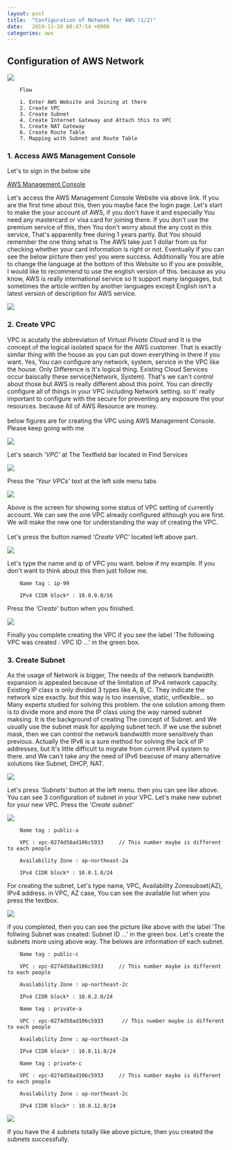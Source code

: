 ```yaml
---
layout: post
title:  "Configuration of Network for AWS (1/2)"
date:   2019-11-20 08:47:54 +0900
categories: aws
---
```


## Configuration of AWS Network

![](/image/2019-11-26-aws-ec2/0.png)

```
    Flow

    1. Enter AWS Website and Joining at there
    2. Create VPC
    3. Create Subnet
    4. Create Internet Gateway and Attach this to VPC
    5. Create NAT Gateway 
    6. Create Route Table
    7. Mapping with Subnet and Route Table
```

### 1. Access AWS Management Console

Let's to sign in the below site

[AWS Management Console](https://ap-northeast-2.console.aws.amazon.com/console/home?region=ap-northeast-2#)

Let's access the AWS Management Console Website via above link. If you are the first time about this, then you maybe face the login page. Let's start to make the your account of AWS, if you don't have it and especially You need any mastercard or visa card for joining there. If you don't use the premium service of this, then You don't worry about the any cost in this service, That's apparently free during 1 years partly. But You should remember the one thing what is The AWS take just 1 dollar from us for checking whether your card information is right or not. Eventually if you can see the below picture then yes! you were success. Additionally You are able to change the language at the bottom of this Website so If you are possible, I would like to recommend to use the english version of this. because as you know, AWS is really international service so It support many languages, but sometimes the article written by another languages except English isn't a latest version of description for AWS service.

![](/image/2019-11-20-aws-network-1/1.png)

### 2. Create VPC

VPC is acutally the abbreviation of _Virtual Private Cloud_ and It is the concept of the logical isolated space for the AWS customer. That is exactly similar thing with the house as you can put down everything in there if you want. Yes, You can configure any network, system, service in the VPC like the house. Only Difference is It's logical thing. Existing Cloud Services occur baiscally these service(Network, System). That's we can't control about those but AWS is really different about this point. You can directly configure all of things in your VPC including Network setting. so It' really important to configure with the secure for preventing any exposure the your resources. because All of AWS Resource are money. <br><br> below figures are for creating the VPC using AWS Management Console. Please keep going with me

![](/image/2019-11-20-aws-network-1/2.png)

Let's search _'VPC'_ at The Textfield bar located in Find Services

![](/image/2019-11-20-aws-network-1/3.png)

Press the _'Your VPCs'_ text at the left side menu tabs

![](/image/2019-11-20-aws-network-1/4.png)

Above is the screen for showing some status of VPC setting of currently account. We can see the one VPC already configured although you are first. We will make the new one for understanding the way of creating the VPC. <br><br> Let's press the button named _'Create VPC'_ located left above part.

![](/image/2019-11-20-aws-network-1/5.png)

Let's type the name and ip of VPC you want. below if my example. If you don't want to think about this then just follow me.

```
    Name tag : ip-99

    IPv4 CIDR block* : 10.0.0.0/16
```

Press the _'Create'_ button when you finished.

![](/image/2019-11-20-aws-network-1/6.png)

Finally you complete creating the VPC if you see the label 'The following VPC was created : VPC ID ...' in the green box.

### 3. Create Subnet

As the usage of Network is bigger, The needs of the network bandwidth expansion is appealed because of the limitation of IPv4 network capacity. Existing IP class is only divided 3 types like A, B, C. They indicate the network size exactly. but this way is too insensive, static, unflexible... so Many experts studied for solving this problem. the one solution among them is to divide more and more the IP class using the way named subnet maksing. It is the background of creating The concept of Subnet. and We usually use the subnet mask for applying subnet tech. If we use the subnet mask, then we can control the network bandwidth more sensitively than previous. Actually the IPv6 is a sure method for solving the lack of IP addresses, but It's little difficult to migrate from current IPv4 system to there. and We can't take any the need of IPv6 beacuse of many alternative solutions like Subnet, DHCP, NAT.

![](/image/2019-11-20-aws-network-1/7.png)

Let's press _'Subnets'_ button at the left menu. then you can see like above. You can see 3 configuration of subnet in your VPC. Let's make new subnet for your new VPC. Press the _'Create subnet'_

![](/image/2019-11-20-aws-network-1/8.png)

```
    Name tag : public-a

    VPC : vpc-0274d58ad106c5933     // This number maybe is different to each people

    Availability Zone : ap-northeast-2a

    IPv4 CIDR block* : 10.0.1.0/24
```

For creating the subnet, Let's type name, VPC, Availability Zonesubset(AZ), IPv4 address. in VPC, AZ case, You can see the available list when you press the textbox.

![](/image/2019-11-20-aws-network-1/9.png)

if you completed, then you can see the picture like above with the label 'The follwing Subnet was created: Subnet ID ...' in the green box. Let's create the subnets more using above way. The belows are information of each subnet.

```
    Name tag : public-c

    VPC : vpc-0274d58ad106c5933     // This number maybe is different to each people

    Availability Zone : ap-northeast-2c

    IPv4 CIDR block* : 10.0.2.0/24
```

```
    Name tag : private-a

    VPC : vpc-0274d58ad106c5933      // This number maybe is different to each people

    Availability Zone : ap-northeast-2a

    IPv4 CIDR block* : 10.0.11.0/24
```

```
    Name tag : private-c

    VPC : vpc-0274d58ad106c5933     // This number maybe is different to each people
    
    Availability Zone : ap-northeast-2c

    IPv4 CIDR block* : 10.0.12.0/24
```

![](/image/2019-11-20-aws-network-1/10.png)

If you have the 4 subnets totally like above picture, then you created the subnets successfully.